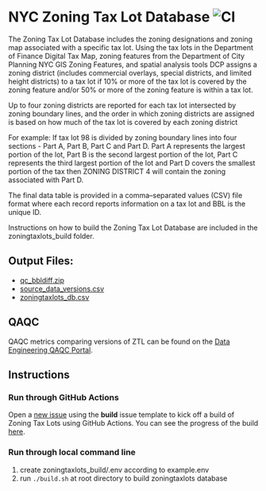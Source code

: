 # NYC Zoning Tax Lot Database ![CI](https://github.com/NYCPlanning/db-zoningtaxlots/workflows/CI/badge.svg)

The Zoning Tax Lot Database includes the zoning designations and zoning map associated with a specific tax lot.  Using the tax lots in the Department of Finance Digital Tax Map, zoning features from the Department of City Planning NYC GIS Zoning Features, and spatial analysis tools DCP assigns
a zoning district (includes commercial overlays, special districts, and limited height districts) to a tax lot if 10% or more of the tax lot is covered by the zoning feature and/or 50% or more of the zoning feature is within a tax lot.

Up to four zoning districts are reported for each tax lot intersected by zoning boundary lines, and the order in which zoning districts are assigned is based on how much of the tax lot is covered by each zoning district

For example: If tax lot 98 is divided by zoning boundary lines into four sections - Part A, Part B, Part C and Part D. Part A represents the largest portion of the lot, Part B is the second largest portion of the lot, Part C represents the third largest portion of the lot and Part D covers the smallest portion of the tax then ZONING DISTRICT 4 will contain the zoning associated with Part D.

The final data table is provided in a comma–separated values (CSV) file format where each record reports information on a tax lot and BBL is the unique ID.

Instructions on how to build the Zoning Tax Lot Database are included in the zoningtaxlots_build folder.

## Output Files: 
+ [qc_bbldiff.zip](https://edm-publishing.nyc3.digitaloceanspaces.com/db-zoningtaxlots/latest/output/qc_bbldiffs/qc_bbldiffs.zip)
+ [source_data_versions.csv](https://edm-publishing.nyc3.digitaloceanspaces.com/db-zoningtaxlots/latest/output/source_data_versions.csv)
+ [zoningtaxlots_db.csv](https://edm-publishing.nyc3.digitaloceanspaces.com/db-zoningtaxlots/latest/output/zoningtaxlot_db.csv)

## QAQC
QAQC metrics comparing versions of ZTL can be found on the [Data Engineering QAQC Portal](https://edm-data-engineering.nycplanningdigital.com/?page=Zoning+Tax+Lots).

## Instructions 
### Run through GitHub Actions
Open a [new issue](https://github.com/NYCPlanning/db-zoningtaxlots/issues/new/choose) using the **build** issue template to kick off a build of Zoning Tax Lots using GitHub Actions. You can see the progress of the build [here](https://github.com/NYCPlanning/db-zoningtaxlots/actions?query=workflow%3ACI).

### Run through local command line
1. create zoningtaxlots_build/.env according to example.env
2. run `./build.sh` at root directory to build zoningtaxlots database


